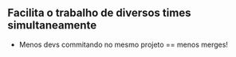 ## Facilita o trabalho de diversos times simultaneamente

- Menos devs commitando no mesmo projeto == menos merges!
